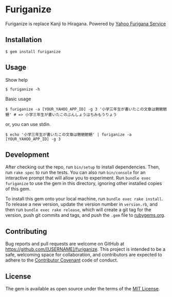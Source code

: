 # Furiganize

Furiganize is replace Kanji to Hiragana. Powered by [Yahoo Furigana Service](http://developer.yahoo.co.jp/webapi/jlp/furigana/v1/furigana.html)

## Installation

```
$ gem install furiganize
```

## Usage

Show help

```
$ furiganize -h
```

Basic usage

```
$ furiganize -a [YOUR_YAHOO_APP_ID] -g 3 '小学三年生が書いたこの文章は魑魅魍魎' # => 小学三年生が書いたこのぶんしょうはちみもうりょう
```

or, you can use stdin.

```
$ echo '小学三年生が書いたこの文章は魑魅魍魎' | furiganize -a [YOUR_YAHOO_APP_ID] -g 3
```

## Development

After checking out the repo, run `bin/setup` to install dependencies. Then, run `rake spec` to run the tests. You can also run `bin/console` for an interactive prompt that will allow you to experiment. Run `bundle exec furiganize` to use the gem in this directory, ignoring other installed copies of this gem.

To install this gem onto your local machine, run `bundle exec rake install`. To release a new version, update the version number in `version.rb`, and then run `bundle exec rake release`, which will create a git tag for the version, push git commits and tags, and push the `.gem` file to [rubygems.org](https://rubygems.org).

## Contributing

Bug reports and pull requests are welcome on GitHub at https://github.com/[USERNAME]/furiganize. This project is intended to be a safe, welcoming space for collaboration, and contributors are expected to adhere to the [Contributor Covenant](contributor-covenant.org) code of conduct.


## License

The gem is available as open source under the terms of the [MIT License](http://opensource.org/licenses/MIT).
